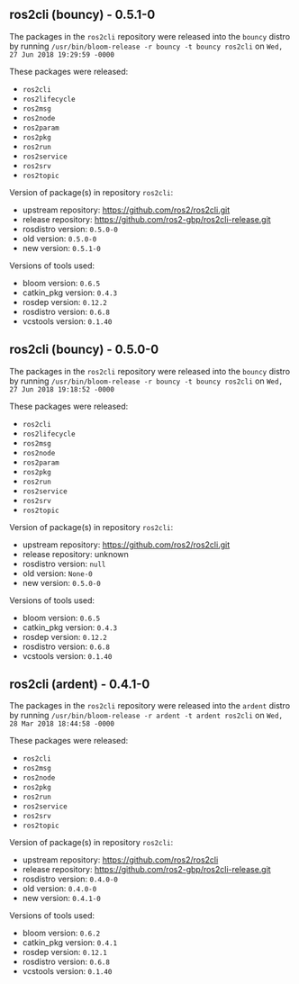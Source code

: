 ## ros2cli (bouncy) - 0.5.1-0

The packages in the `ros2cli` repository were released into the `bouncy` distro by running `/usr/bin/bloom-release -r bouncy -t bouncy ros2cli` on `Wed, 27 Jun 2018 19:29:59 -0000`

These packages were released:
- `ros2cli`
- `ros2lifecycle`
- `ros2msg`
- `ros2node`
- `ros2param`
- `ros2pkg`
- `ros2run`
- `ros2service`
- `ros2srv`
- `ros2topic`

Version of package(s) in repository `ros2cli`:

- upstream repository: https://github.com/ros2/ros2cli.git
- release repository: https://github.com/ros2-gbp/ros2cli-release.git
- rosdistro version: `0.5.0-0`
- old version: `0.5.0-0`
- new version: `0.5.1-0`

Versions of tools used:

- bloom version: `0.6.5`
- catkin_pkg version: `0.4.3`
- rosdep version: `0.12.2`
- rosdistro version: `0.6.8`
- vcstools version: `0.1.40`


## ros2cli (bouncy) - 0.5.0-0

The packages in the `ros2cli` repository were released into the `bouncy` distro by running `/usr/bin/bloom-release -r bouncy -t bouncy ros2cli` on `Wed, 27 Jun 2018 19:18:52 -0000`

These packages were released:
- `ros2cli`
- `ros2lifecycle`
- `ros2msg`
- `ros2node`
- `ros2param`
- `ros2pkg`
- `ros2run`
- `ros2service`
- `ros2srv`
- `ros2topic`

Version of package(s) in repository `ros2cli`:

- upstream repository: https://github.com/ros2/ros2cli.git
- release repository: unknown
- rosdistro version: `null`
- old version: `None-0`
- new version: `0.5.0-0`

Versions of tools used:

- bloom version: `0.6.5`
- catkin_pkg version: `0.4.3`
- rosdep version: `0.12.2`
- rosdistro version: `0.6.8`
- vcstools version: `0.1.40`


## ros2cli (ardent) - 0.4.1-0

The packages in the `ros2cli` repository were released into the `ardent` distro by running `/usr/bin/bloom-release -r ardent -t ardent ros2cli` on `Wed, 28 Mar 2018 18:44:58 -0000`

These packages were released:
- `ros2cli`
- `ros2msg`
- `ros2node`
- `ros2pkg`
- `ros2run`
- `ros2service`
- `ros2srv`
- `ros2topic`

Version of package(s) in repository `ros2cli`:

- upstream repository: https://github.com/ros2/ros2cli
- release repository: https://github.com/ros2-gbp/ros2cli-release.git
- rosdistro version: `0.4.0-0`
- old version: `0.4.0-0`
- new version: `0.4.1-0`

Versions of tools used:

- bloom version: `0.6.2`
- catkin_pkg version: `0.4.1`
- rosdep version: `0.12.1`
- rosdistro version: `0.6.8`
- vcstools version: `0.1.40`


